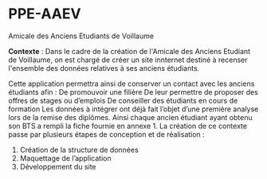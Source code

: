 # PPE-AAEV
Amicale des Anciens Etudiants de Voillaume

<b>Contexte</b> : Dans le cadre de la création de l'Amicale des Anciens Etudiant de Voillaume, on est chargé de créer un site innternet destiné à recenser l'ensemble des données relatives à ses anciens étudiants.

Cette application permettra ainsi de conserver un contact avec les anciens étudiants afin :
De promouvoir une filière 
De leur permettre de proposer des offres de stages ou d’emplois 
De conseiller des étudiants en cours de formation 
Les données à intégrer ont déjà fait l’objet d’une première analyse lors de la remise des diplômes. Ainsi chaque ancien étudiant ayant obtenu son BTS a rempli la fiche fournie en annexe 1. 
La création de ce contexte passe par plusieurs étapes de conception et de réalisation : 
1. Création de la structure de données 
2. Maquettage de l’application 
3. Développement du site
